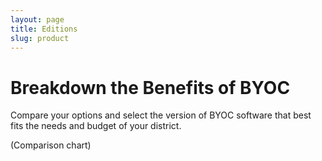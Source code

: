 ```yaml
---
layout: page
title: Editions
slug: product
---
```


# Breakdown the Benefits of BYOC

Compare your options and select the version of BYOC software that best fits the needs and budget of your district.

(Comparison chart)